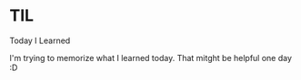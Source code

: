 # TIL
Today I Learned

I'm trying to memorize what I learned today. That mitght be helpful one day :D
